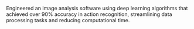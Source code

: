 Engineered an image analysis software using deep learning algorithms that achieved over 90% accuracy in action recognition, streamlining data processing tasks and reducing computational time.
